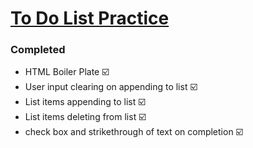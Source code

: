 <h1> <ins> To Do List Practice </ins> </h1>

<h3> Completed </h3>
<ul>
  <li> HTML Boiler Plate ☑️ </li>
  <li> User input clearing on appending to list ☑️ </li>
  <li> List items appending to list ☑️</li>
  <li> List items deleting from list ☑️</li>
  <li> check box and strikethrough of text on completion ☑️</li>
  
</ul>
